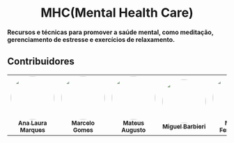 <h1 align="center"> MHC(Mental Health Care) </h1>

**Recursos e técnicas para promover a saúde mental, como meditação, gerenciamento de estresse e exercícios de relaxamento.**

## Contribuidores

<table>
  <tr>
    <td align="center"><a href="https://github.com/nalaura97"><img style="border-radius: 50%;" src="https://avatars.githubusercontent.com/u/112215133?v=4" width="100px;" alt=""/><br /><sub><b>Ana Laura Marques</b></sub></a><br /></td>
    <td align="center"><a href="https://github.com/marcelosalvador"><img style="border-radius: 50%;" src="https://avatars.githubusercontent.com/u/86106968?v=4" width="100px;" alt=""/><br /><sub><b>Marcelo Gomes</b></sub></a><br /></td>
    <td align="center"><a href="https://github.com/MateUZZOO7"><img style="border-radius: 50%;" src="https://avatars.githubusercontent.com/u/103078875?v=4" width="100px;" alt=""/><br /><sub><b>Mateus Augusto</b></sub></a><br /></td>
    <td align="center"><a href="https://github.com/M1quantum"><img style="border-radius: 50%;" src="https://avatars.githubusercontent.com/u/125097389?v=4" width="100px;" alt=""/><br /><sub><b>Miguel Barbieri</b></sub></a><br /></td>
    <td align="center"><a href="https://github.com/miguelfernandeses"><img style="border-radius: 50%;" src="https://avatars.githubusercontent.com/u/128096236?v=4" width="100px;" alt=""/><br /><sub><b>Miguel Fernandes</b></sub></a><br /></td>
    <td align="center"><a href="https://github.com/pie172"><img style="border-radius: 50%;" src="https://avatars.githubusercontent.com/u/103082349?v=4" width="100px;" alt=""/><br /><sub><b>Pietra Alves (PO) </b></sub></a><br /></td>
  </tr>
</table>


